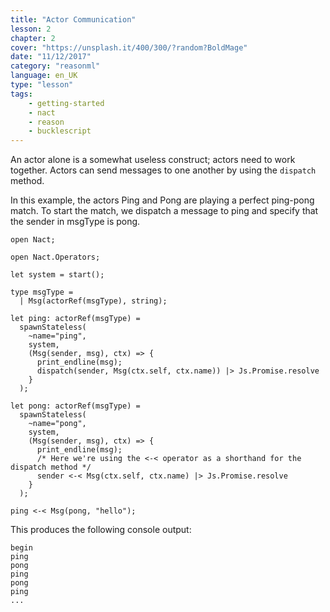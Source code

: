 ```yaml
---
title: "Actor Communication"
lesson: 2
chapter: 2
cover: "https://unsplash.it/400/300/?random?BoldMage"
date: "11/12/2017"
category: "reasonml"
language: en_UK
type: "lesson"
tags:
    - getting-started
    - nact
    - reason
    - bucklescript
---
```

An actor alone is a somewhat useless construct; actors need to work together. Actors can send messages to one another by using the `dispatch` method. 

In this example, the actors Ping and Pong are playing a perfect ping-pong match. To start the match, we dispatch a message to ping and 
specify that the sender in msgType is pong.


```reason
open Nact;

open Nact.Operators;

let system = start();

type msgType =
  | Msg(actorRef(msgType), string);

let ping: actorRef(msgType) =
  spawnStateless(
    ~name="ping",
    system,
    (Msg(sender, msg), ctx) => {
      print_endline(msg);
      dispatch(sender, Msg(ctx.self, ctx.name)) |> Js.Promise.resolve
    }
  );

let pong: actorRef(msgType) =
  spawnStateless(
    ~name="pong",
    system,
    (Msg(sender, msg), ctx) => {
      print_endline(msg);
      /* Here we're using the <-< operator as a shorthand for the dispatch method */
      sender <-< Msg(ctx.self, ctx.name) |> Js.Promise.resolve
    }
  );

ping <-< Msg(pong, "hello");

```
This produces the following console output:

``` 
begin
ping
pong
ping
pong
ping
...
```
